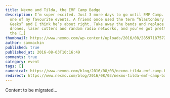 ```yaml
---
title: Nexmo and Tilda, the EMF Camp Badge
description: I’m super excited. Just 3 more days to go until EMF Camp. EMF is
  one of my favourite events. A friend once used the term “Glastonbury for
  Geeks” and I think he’s about right. Take away the bands and replace it with
  drones, laser cutters and random radio networks, and you’ve got pretty much
  the […]
thumbnail: https://www.nexmo.com/wp-content/uploads/2016/08/28597187572_94cf9fcaf4_z-1.jpg
author: sammachin
published: true
published_at: 2016-08-03T10:16:49
comments: true
category: event
tags: []
canonical: https://www.nexmo.com/blog/2016/08/03/nexmo-tilda-emf-camp-badge
redirect: https://www.nexmo.com/blog/2016/08/03/nexmo-tilda-emf-camp-badge
---
```

Content to be migrated...
